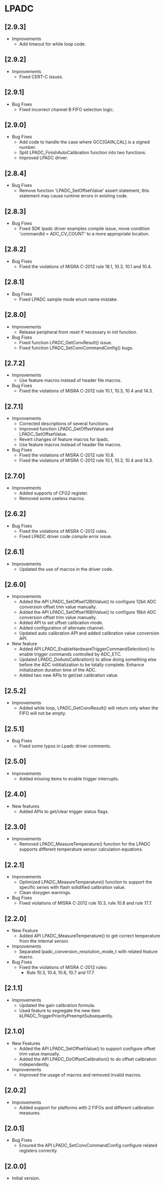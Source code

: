 # LPADC

## [2.9.3]

- Improvements
  - Add timeout for while loop code.

## [2.9.2]

- Improvements
  - Fixed CERT-C issues.

## [2.9.1]

- Bug Fixes
  - Fixed incorrect channel B FIFO selection logic.

## [2.9.0]

- Bug Fixes
  - Add code to handle the case where GCC[GAIN_CAL] is a signed number.
  - Split LPADC_FinishAutoCalibration function into two functions.
  - Improved LPADC driver.

## [2.8.4]

- Bug Fixes
  - Remove function 'LPADC_SetOffsetValue' assert statement, this statement may cause runtime errors in existing code.

## [2.8.3]

- Bug Fixes
  - Fixed SDK lpadc driver examples compile issue, move condition 'commandId < ADC_CV_COUNT'
    to a more appropriate location.

## [2.8.2]

- Bug Fixes
  - Fixed the violations of MISRA C-2012 rule 18.1, 10.3, 10.1 and 10.4.

## [2.8.1]

- Bug Fixes
  - Fixed LPADC sample mode enum name mistake.

## [2.8.0]

- Improvements
  - Release peripheral from reset if necessary in init function.
- Bug Fixes
  - Fixed function LPADC_GetConvResult() issue.
  - Fixed function LPADC_SetConvCommandConfig() bugs.

## [2.7.2]

- Improvements
  - Use feature macros instead of header file macros.
- Bug Fixes
  - Fixed the violations of MISRA C-2012 rule 10.1, 10.3, 10.4 and 14.3.

## [2.7.1]

- Improvements
  - Corrected descriptions of several functions.
  - Improved function LPADC_GetOffsetValue and LPADC_SetOffsetValue.
  - Revert changes of feature macros for lpadc.
  - Use feature macros instead of header file macros.
- Bug Fixes
  - Fixed the violations of MISRA C-2012 rule 10.8.
  - Fixed the violations of MISRA C-2012 rule 10.1, 10.3, 10.4 and 14.3.

## [2.7.0]

- Improvements
  - Added supports of CFG2 register.
  - Removed some useless macros.

## [2.6.2]

- Bug Fixes
  - Fixed the violations of MISRA C-2012 rules.
  - Fixed LPADC driver code compile error issue.

## [2.6.1]

- Improvements
  - Updated the use of macros in the driver code.

## [2.6.0]

- Improvements
  - Added the API LPADC_SetOffset12BitValue() to configure 12bit ADC conversion offset trim value manually.
  - Added the API LPADC_SetOffset16BitValue() to configure 16bit ADC conversion offset trim value manually.
  - Added API to set offset calibration mode.
  - Added configuration of alternate channel.
  - Updated auto calibration API and added calibration value conversion API.
- New feature
  - Added API LPADC_EnableHardwareTriggerCommandSelection() to enable trigger commands controlled by ADC_ETC.
  - Updated LPADC_DoAutoCalibration() to allow doing something else before the ADC inititialization to be totally complete. Enhance initialization duration time of the ADC.
  - Added two new APIs to get/set calibration value.

## [2.5.2]

- Improvements
  - Added while loop, LPADC_GetConvResult() will return only when the FIFO will not be empty.

## [2.5.1]

- Bug Fixes
  - Fixed some typos in Lpadc driver comments.

## [2.5.0]

- Improvements
  - Added missing items to enable trigger interrupts.

## [2.4.0]

- New features
  - Added APIs to get/clear trigger status flags.

## [2.3.0]

- Improvements
  - Removed LPADC_MeasureTemperature() function for the LPADC supports different
    temperature sensor calculation equations.

## [2.2.1]

- Improvements
  - Optimized LPADC_MeasureTemperature() function to support the specific series
    with flash solidified calibration value.
  - Clean doxygen warnings.
- Bug Fixes
  - Fixed violations of MISRA C-2012 rule 10.3, rule 10.8 and rule 17.7.

## [2.2.0]

- New Feature
  - Added API LPADC_MeasureTemperature() to get correct temperature from the internal sensor.
- Improvements
  - Separated lpadc_conversion_resolution_mode_t with related feature macro.
- Bug Fixes
  - Fixed the violations of MISRA C-2012 rules:
    - Rule 10.3, 10.4, 10.6, 10.7 and 17.7.

## [2.1.1]

- Improvements
  - Updated the gain calibration formula.
  - Used feature to segregate the new item kLPADC_TriggerPriorityPreemptSubsequently.

## [2.1.0]

- New Features
  - Added the API LPADC_SetOffsetValue() to support configure offset trim value manually.
  - Added the API LPADC_DoOffsetCalibration() to do offset calibration independently.
- Improvements
  - Improved the usage of macros and removed invalid macros.

## [2.0.2]

- Improvements
  - Added support for platforms with 2 FIFOs and different calibration measures.

## [2.0.1]

- Bug Fixes
  - Ensured the API LPADC_SetConvCommandConfig configure related registers correctly.

## [2.0.0]

- Initial version.

